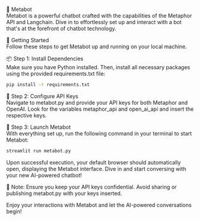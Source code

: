 🤖 Metabot\
Metabot is a powerful chatbot crafted with the capabilities of the Metaphor API and Langchain. Dive in to effortlessly set up and interact with a bot that's at the forefront of chatbot technology.

🚀 Getting Started\
Follow these steps to get Metabot up and running on your local machine.

📦 Step 1: Install Dependencies\
Make sure you have Python installed. Then, install all necessary packages using the provided requirements.txt file:

```bash
pip install -r requirements.txt
```

🔑 Step 2: Configure API Keys\
Navigate to metabot.py and provide your API keys for both Metaphor and OpenAI. Look for the variables metaphor_api and open_ai_api and insert the respective keys.

🎉 Step 3: Launch Metabot\
With everything set up, run the following command in your terminal to start Metabot:

```bash
streamlit run metabot.py
```

Upon successful execution, your default browser should automatically open, displaying the Metabot interface. Dive in and start conversing with your new AI-powered chatbot!

📜 Note: Ensure you keep your API keys confidential. Avoid sharing or publishing metabot.py with your keys inserted.

Enjoy your interactions with Metabot and let the AI-powered conversations begin!
